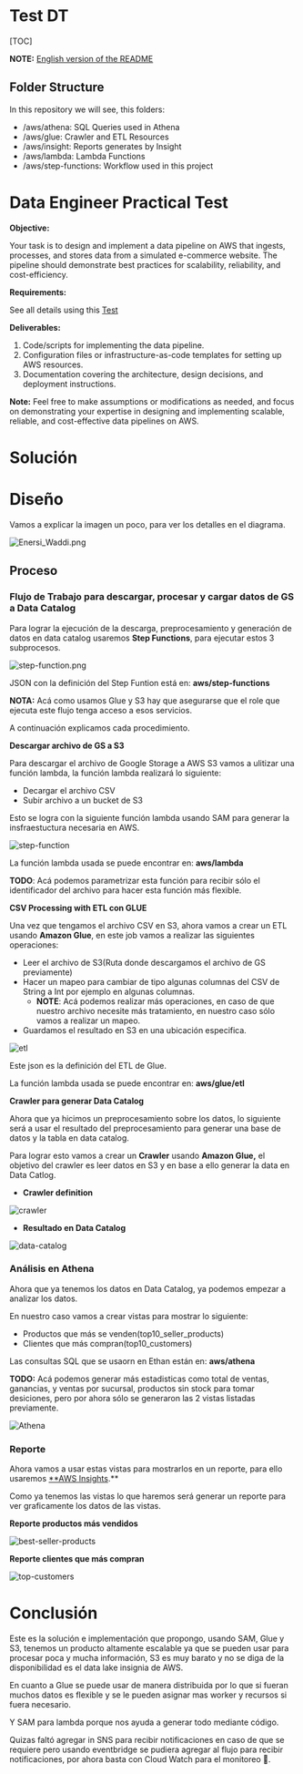 # Test DT

[TOC]

**NOTE:** [English version of the README](README.en)

## Folder Structure
In this repository we will see, this folders:

- /aws/athena: SQL Queries used in Athena
- /aws/glue: Crawler and ETL Resources
- /aws/insight: Reports generates by Insight
- /aws/lambda: Lambda Functions
- /aws/step-functions: Workflow used in this project

# Data Engineer Practical Test

**Objective:**

Your task is to design and implement a data pipeline on AWS that ingests, processes, and stores data from a simulated e-commerce website. The pipeline should demonstrate best practices for scalability, reliability, and cost-efficiency.

**Requirements:**

See all details using this [Test](https://www.notion.so/okboyapp/Data-Engineer-Practical-Test-d65193310d3b49639fb3582473023151?pvs=4)

**Deliverables:**

1. Code/scripts for implementing the data pipeline.
2. Configuration files or infrastructure-as-code templates for setting up AWS resources.
3. Documentation covering the architecture, design decisions, and deployment instructions.

**Note:** Feel free to make assumptions or modifications as needed, and focus on demonstrating your expertise in designing and implementing scalable, reliable, and cost-effective data pipelines on AWS.

# Solución

# Diseño

Vamos a explicar la imagen  un poco, para ver los detalles en el diagrama.

![Enersi_Waddi.png](imgs/Enersi_Waddi.png)

## Proceso

### Flujo de Trabajo para descargar, procesar y cargar datos de GS a Data Catalog

Para lograr la ejecución de la descarga, preprocesamiento y generación de datos en data catalog usaremos **Step Functions**, para ejecutar estos 3 subprocesos.

![step-function.png](imgs/step-function.png)

JSON con la definición del Step Funtion está en: **aws/step-functions**

**NOTA:** Acá como usamos Glue y S3 hay que asegurarse que el role que ejecuta este flujo tenga acceso a esos servicios.

A continuación explicamos cada procedimiento.

**Descargar archivo de GS a S3** 

Para descargar el archivo de Google Storage a AWS S3 vamos a ulitizar una función lambda, la función lambda realizará lo siguiente:

- Decargar el archivo CSV
- Subir archivo a un bucket de S3

Esto se logra con la siguiente función lambda usando SAM para generar la insfraestuctura necesaria en AWS.

![step-function](imgs/step-function.png)

La función lambda usada se puede encontrar en: **aws/lambda**

**TODO**: Acá podemos parametrizar esta función para recibir sólo el identificador del archivo para hacer esta función más flexible.

**CSV Processing with ETL con GLUE**

Una vez que tengamos el archivo CSV en S3, ahora vamos a crear un ETL usando **Amazon Glue**, en este job vamos a realizar las siguientes operaciones:

- Leer el archivo de S3(Ruta donde descargamos el archivo de GS previamente)
- Hacer un mapeo para cambiar de tipo algunas columnas del CSV de String a Int por ejemplo en algunas columnas.
    - **NOTE**: Acá podemos realizar más operaciones, en caso de que nuestro archivo necesite más tratamiento, en nuestro caso sólo vamos a realizar un mapeo.
- Guardamos el resultado en S3 en una ubicación especifica.

![etl](aws/etl.png)

Este json es la definición del ETL de Glue.

La función lambda usada se puede encontrar en: **aws/glue/etl**

**Crawler para generar Data Catalog**

Ahora que ya hicimos un preprocesamiento sobre los datos, lo siguiente será a usar el resultado del preprocesamiento para generar una base de datos y la tabla en data catalog.

Para lograr esto vamos a crear un **Crawler** usando **Amazon Glue,** el objetivo del crawler es leer datos en S3 y en base a ello generar la data en Data Catlog.

- **Crawler definition**

![crawler](imgs/crawler.png)

- **Resultado en Data Catalog**

![data-catalog](imgs/data-catalog.png)

### Análisis en Athena

Ahora que ya tenemos los datos en Data Catalog, ya podemos empezar a analizar los datos.

En nuestro caso vamos a crear vistas para mostrar lo siguiente:

- Productos que más se venden(top10_seller_products)
- Clientes que más compran(top10_customers)

Las consultas SQL que se usaorn en Ethan están en: **aws/athena**

**TODO:** Acá podemos generar más estadisticas como total de ventas, ganancias, y ventas por sucursal, productos sin stock para tomar desiciones, pero por ahora sólo se generaron las 2 vistas listadas previamente.

![Athena](imgs/athena.png)

### **Reporte**

Ahora vamos a usar estas vistas para mostrarlos en un reporte, para ello usaremos [**AWS Insights](https://aws.amazon.com/blogs/aws-insights/).**

Como ya tenemos las vistas lo que haremos será generar un reporte para ver graficamente los datos de las vistas.

**Reporte productos más vendidos**

![best-seller-products](imgs/best-seller-products.png)

**Reporte clientes que más compran**

![top-customers](imgs/top-customers.png)


# **Conclusión**

Este es la solución e implementación que propongo, usando SAM, Glue y S3, tenemos un producto altamente escalable ya que se pueden usar para procesar poca y mucha información, S3 es muy barato y no se diga de la disponibilidad es el data lake insignia de AWS.

En cuanto a Glue se puede usar de manera distribuida por lo que si fueran muchos datos es flexible y se le pueden asignar mas worker y recursos si fuera necesario.

Y SAM para lambda porque nos ayuda a generar todo mediante código.

Quizas faltó agregar in SNS para recibir notificaciones en caso de que se requiere pero usando eventbridge se pudiera agregar al flujo para recibir notificaciones, por ahora basta con Cloud Watch para el monitoreo 🙂.